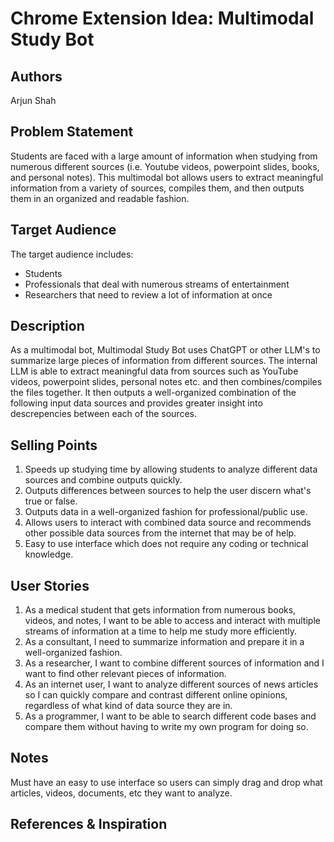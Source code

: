 # Chrome Extension Idea: Multimodal Study Bot

## Authors

Arjun Shah

## Problem Statement

Students are faced with a large amount of information when studying from numerous different sources (i.e. Youtube videos, powerpoint slides, books, and personal notes). This multimodal bot allows users to extract meaningful information from a variety of sources, compiles them, and then outputs them in an organized and readable fashion.

## Target Audience

The target audience includes:

- Students
- Professionals that deal with numerous streams of entertainment
- Researchers that need to review a lot of information at once


## Description
As a multimodal bot, Multimodal Study Bot uses ChatGPT or other LLM's to summarize large pieces of information from different sources. The internal LLM is able to extract meaningful data from sources such as YouTube videos, powerpoint slides, personal notes etc. and then combines/compiles the files together. It then outputs a well-organized combination of the following input data sources and provides greater insight into descrepencies between each of the sources. 

## Selling Points

1. Speeds up studying time by allowing students to analyze different data sources and combine outputs quickly.
2. Outputs differences between sources to help the user discern what's true or false.
3. Outputs data in a well-organized fashion for professional/public use.
4. Allows users to interact with combined data source and recommends other possible data sources from the internet that may be of help.
5. Easy to use interface which does not require any coding or technical knowledge. 

## User Stories

1. As a medical student that gets information from numerous books, videos, and notes, I want to be able to access and interact with multiple streams of information at a time to help me study more efficiently.
2. As a consultant, I need to summarize information and prepare it in a well-organized fashion.
3. As a researcher, I want to combine different sources of information and I want to find other relevant pieces of information.
4. As an internet user, I want to analyze different sources of news articles so I can quickly compare and contrast different online opinions, regardless of what kind of data source they are in.
5. As a programmer, I want to be able to search different code bases and compare them without having to write my own program for doing so.

## Notes
Must have an easy to use interface so users can simply drag and drop what articles, videos, documents, etc they want to analyze.

## References & Inspiration

